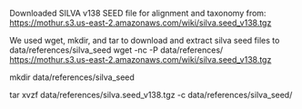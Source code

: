 Downloaded SILVA v138 SEED file for alignment and taxonomy from:
https://mothur.s3.us-east-2.amazonaws.com/wiki/silva.seed_v138.tgz

We used wget, mkdir, and tar to download and extract silva seed files to data/references/silva_seed
wget -nc -P data/references/ https://mothur.s3.us-east-2.amazonaws.com/wiki/silva.seed_v138.tgz

mkdir data/references/silva_seed

tar xvzf data/references/silva.seed_v138.tgz -c data/references/silva_seed/
